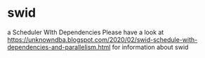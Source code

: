 # swid
a Scheduler WIth Dependencies
Please have a look at https://unknowndba.blogspot.com/2020/02/swid-schedule-with-dependencies-and-parallelism.html for information about swid
